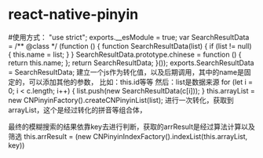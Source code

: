 # react-native-pinyin
#使用方式：
"use strict";
exports.__esModule = true;
var SearchResultData = /** @class */ (function () {
    function SearchResultData(list) {
        if (list != null) {
            this.name = list;
        }
    }
    SearchResultData.prototype.chinese = function () {
        return this.name;
    };
    return SearchResultData;
}());
exports.SearchResultData = SearchResultData;
建立一个js作为转化值，以及后期调用，其中的name是固定的，可以添加其他的参数，
比如：this.id等等
然后：list是数据来源
   for (let i = 0; i < c.length; i++) {
            list.push(new SearchResultData(c[i]));
        }
        this.arrayList = new CNPinyinFactory().createCNPinyinList(list);
进行一次转化，获取到arrayList，这个是经过转化的拼音等组合体，

最终的模糊搜索的结果依靠key去进行判断，获取的arrResult是经过算法计算以及筛选
  this.arrResult = (new CNPinyinIndexFactory().indexList(this.arrayList, key))

